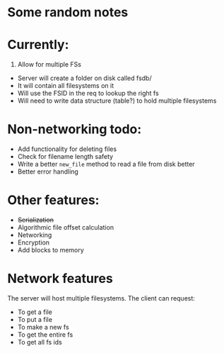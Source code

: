 # Some random notes

# Currently:
1. Allow for multiple FSs
 - Server will create a folder on disk called fsdb/
 - It will contain all filesystems on it
 - Will use the FSID in the req to lookup the right fs
 - Will need to write data structure (table?) to hold multiple filesystems

# Non-networking todo:
 * Add functionality for deleting files
 * Check for filename length safety
 * Write a better `new_file` method to read a file from disk better
 * Better error handling

# Other features:
 * ~~Serialization~~
 * Algorithmic file offset calculation
 * Networking
 * Encryption
 * Add blocks to memory

# Network features
The server will host multiple filesystems. The client can request:
 * To get a file
 * To put a file
 * To make a new fs
 * To get the entire fs
 * To get all fs ids

